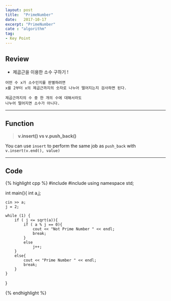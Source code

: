 ```yaml
---
layout: post
title:  "PrimeNumber"
date:   2017-10-17
excerpt: "PrimeNumber"
cate : "algorithm"
tag:
- Key Point
---
```


## Review

* 제곱근을 이용한 소수 구하기 !

```
어떤 수 x가 소수인지를 판별하려면 
x를 2부터 x의 제곱근까지의 숫자로 나누어 떨어지는지 검사하면 된다.

제곱근까지의 수 중 한 개의 수에 대해서라도
나누어 떨어지면 소수가 아니다. 
```

 
 ---

## Function

> **v.insert() vs v.push_back()**

You can use `insert` to perform the same job as `push_back` with `v.insert(v.end(), value)`



---

## Code
{% highlight cpp %}
#include<iostream>
#include<cmath>
using namespace std;

int main(){
    int a,j;
    
    cin >> a;
    j = 2;
    
    while (1) {
        if ( j <= sqrt(a)){
            if ( a % j == 0){
                cout << "Not Prime Number " << endl;
                break;
            }
            else
                j++;
        }
        else{
            cout << "Prime Number " << endl;
            break;
        }
    }
}



{% endhighlight %}
